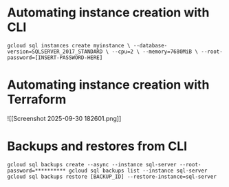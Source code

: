 # Automating instance creation with CLI
`gcloud sql instances create myinstance \
--database-version=SQLSERVER_2017_STANDARD \
--cpu=2 \
--memory=7680MiB \
--root-password=[INSERT-PASSWORD-HERE]`

# Automating instance creation with Terraform

![[Screenshot 2025-09-30 182601.png]]

# Backups and restores from CLI
`gcloud sql backups create --async
--instance sql-server
--root-password=**********
gcloud sql backups list --instance
sql-server
gcloud sql backups restore
[BACKUP_ID]
--restore-instance=sql-server`
